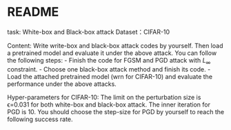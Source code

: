 # README
task: White-box and Black-box attack
Dataset：CIFAR-10

Content: 
Write write-box and black-box attack codes by yourself. Then load a pretrained model and evaluate it under the above attack. You can follow the following steps:
	- Finish the code for FGSM and PGD attack with $L_\infty$ constraint.
	- Choose one black-box attack method and finish its code.
	- Load the attached pretrained model (wrn for CIFAR-10) and evaluate the performance under the above attacks. 

Hyper-parameters for CIFAR-10:
The limit on the perturbation size is ϵ=0.031 for both white-box and black-box attack.
The inner iteration for PGD is 10.
You should choose the step-size for PGD by yourself to reach the following success rate.
